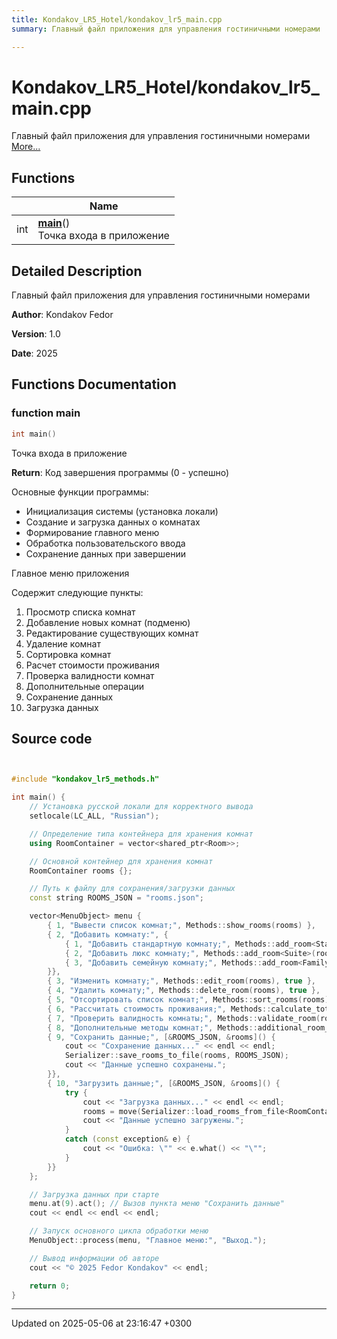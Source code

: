 ```yaml
---
title: Kondakov_LR5_Hotel/kondakov_lr5_main.cpp
summary: Главный файл приложения для управления гостиничными номерами 

---
```


# Kondakov_LR5_Hotel/kondakov_lr5_main.cpp

Главный файл приложения для управления гостиничными номерами  [More...](#detailed-description)

## Functions

|                | Name           |
| -------------- | -------------- |
| int | **[main](Files/kondakov__lr5__main_8cpp.md#function-main)**()<br>Точка входа в приложение  |

## Detailed Description

Главный файл приложения для управления гостиничными номерами 

**Author**: Kondakov Fedor 

**Version**: 1.0 

**Date**: 2025 

## Functions Documentation

### function main

```cpp
int main()
```

Точка входа в приложение 

**Return**: Код завершения программы (0 - успешно)


Основные функции программы:

* Инициализация системы (установка локали)
* Создание и загрузка данных о комнатах
* Формирование главного меню
* Обработка пользовательского ввода
* Сохранение данных при завершении 


Главное меню приложения

Содержит следующие пункты:

1. Просмотр списка комнат
2. Добавление новых комнат (подменю)
3. Редактирование существующих комнат
4. Удаление комнат
5. Сортировка комнат
6. Расчет стоимости проживания
7. Проверка валидности комнат
8. Дополнительные операции
9. Сохранение данных
10. Загрузка данных




## Source code

```cpp


#include "kondakov_lr5_methods.h"

int main() {
    // Установка русской локали для корректного вывода
    setlocale(LC_ALL, "Russian");

    // Определение типа контейнера для хранения комнат
    using RoomContainer = vector<shared_ptr<Room>>;

    // Основной контейнер для хранения комнат
    RoomContainer rooms {};

    // Путь к файлу для сохранения/загрузки данных
    const string ROOMS_JSON = "rooms.json";

    vector<MenuObject> menu {
        { 1, "Вывести список комнат;", Methods::show_rooms(rooms) },
        { 2, "Добавить комнату:", {
            { 1, "Добавить стандартную комнату;", Methods::add_room<StandardRoom>(rooms) },
            { 2, "Добавить люкс комнату;", Methods::add_room<Suite>(rooms) },
            { 3, "Добавить семейную комнату;", Methods::add_room<FamilyRoom>(rooms) }
        }},
        { 3, "Изменить комнату;", Methods::edit_room(rooms), true },
        { 4, "Удалить комнату;", Methods::delete_room(rooms), true },
        { 5, "Отсортировать список комнат;", Methods::sort_rooms(rooms), true },
        { 6, "Рассчитать стоимость проживания;", Methods::calculate_total(rooms) },
        { 7, "Проверить валидность комнаты;", Methods::validate_room(rooms) },
        { 8, "Дополнительные методы комнат;", Methods::additional_room_methods(rooms) },
        { 9, "Сохранить данные;", [&ROOMS_JSON, &rooms]() {
            cout << "Сохранение данных..." << endl << endl;
            Serializer::save_rooms_to_file(rooms, ROOMS_JSON);
            cout << "Данные успешно сохранены.";
        }},
        { 10, "Загрузить данные;", [&ROOMS_JSON, &rooms]() {
            try {
                cout << "Загрузка данных..." << endl << endl;
                rooms = move(Serializer::load_rooms_from_file<RoomContainer>(ROOMS_JSON));
                cout << "Данные успешно загружены.";
            }
            catch (const exception& e) {
                cout << "Ошибка: \"" << e.what() << "\"";
            }
        }}
    };

    // Загрузка данных при старте
    menu.at(9).act(); // Вызов пункта меню "Сохранить данные"
    cout << endl << endl << endl;

    // Запуск основного цикла обработки меню
    MenuObject::process(menu, "Главное меню:", "Выход.");

    // Вывод информации об авторе
    cout << "© 2025 Fedor Kondakov" << endl;

    return 0;
}
```


-------------------------------

Updated on 2025-05-06 at 23:16:47 +0300
